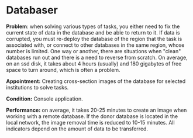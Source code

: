 # Databaser

**Problem**: when solving various types of tasks, you either need to fix the current state of data in the database and be able to return to it. If data is corrupted, you must re-deploy the database of the region that the task is associated with, or connect to other databases in the same region, whose number is limited. One way or another, there are situations when "clean" databases run out and there is a need to reverse from scratch. On average, on an ssd disk, it takes about 4 hours (usually) and 180 gigabytes of free space to turn around, which is often a problem.

**Appointment:** Creating cross-section images of the database for selected institutions to solve tasks.

**Condition:** Console application.

**Performance:** on average, it takes 20-25 minutes to create an image when working with a remote database. If the donor database is located in the local network, the image removal time is reduced to 10-15 minutes. All indicators depend on the amount of data to be transferred.